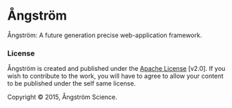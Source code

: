 # Ångström
Ångström: A future generation precise web-application framework.

### License
Ångström is created and published under the [Apache License](https://github.com/angstrom-science/Angstrom/blob/master/LICENSE) [v2.0].
If you wish to contribute to the work, you will have to agree to allow your content to be published under the self same license.

Copyright © 2015, Ångström Science.
